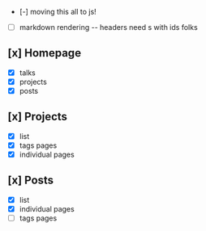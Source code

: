 
- [-] moving this all to js!
- [ ] markdown rendering -- headers need <a>s with ids folks

## [x] Homepage
- [x] talks
- [x] projects
- [x] posts

## [x] Projects
- [x] list
- [x] tags pages
- [x] individual pages

## [x] Posts
- [x] list
- [x] individual pages
- [ ] tags pages

